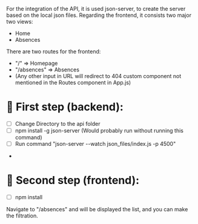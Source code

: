 For the integration of the API, it is used json-server, to create the server based on the local json files.
 Regarding the frontend, it consists two major two views:
 - Home
-  Absences

There are two routes for the frontend:
- "/" => Homepage
- "/absences" => Absences
- (Any other input in URL will redirect to 404 custom component not mentioned in the Routes component in App.js)

# 🚀 First step (backend):

- [ ] Change Directory to the api folder
- [ ] npm install -g json-server (Would probably run without running this command)
- [ ] Run command "json-server --watch json_files/index.js -p 4500"
- 

# 🚀 Second step (frontend):

- [ ] npm  install


Navigate to "/absences" and will be displayed the list, and you can make the filtration.



